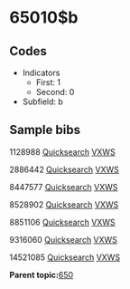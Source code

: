 # 65010$b

## Codes

-   Indicators
    -   First: 1
    -   Second: 0
-   Subfield: b

## Sample bibs

1128988 [Quicksearch](https://search.library.yale.edu/catalog/1128988) [VXWS](http://prodorbis.library.yale.edu:7014/vxws/GetHoldingsService?bibId=1128988)

2886442 [Quicksearch](https://search.library.yale.edu/catalog/2886442) [VXWS](http://prodorbis.library.yale.edu:7014/vxws/GetHoldingsService?bibId=2886442)

8447577 [Quicksearch](https://search.library.yale.edu/catalog/8447577) [VXWS](http://prodorbis.library.yale.edu:7014/vxws/GetHoldingsService?bibId=8447577)

8528902 [Quicksearch](https://search.library.yale.edu/catalog/8528902) [VXWS](http://prodorbis.library.yale.edu:7014/vxws/GetHoldingsService?bibId=8528902)

8851106 [Quicksearch](https://search.library.yale.edu/catalog/8851106) [VXWS](http://prodorbis.library.yale.edu:7014/vxws/GetHoldingsService?bibId=8851106)

9316060 [Quicksearch](https://search.library.yale.edu/catalog/9316060) [VXWS](http://prodorbis.library.yale.edu:7014/vxws/GetHoldingsService?bibId=9316060)

14521085 [Quicksearch](https://search.library.yale.edu/catalog/14521085) [VXWS](http://prodorbis.library.yale.edu:7014/vxws/GetHoldingsService?bibId=14521085)

**Parent topic:**[650](../../tags/650/650.md)

